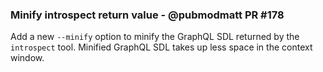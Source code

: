 ### Minify introspect return value - @pubmodmatt PR #178

Add a new `--minify` option to minify the GraphQL SDL returned by the `introspect` tool. Minified GraphQL SDL takes up less space in the context window.